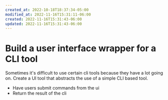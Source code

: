 ```yaml
---
created_at: 2022-10-18T18:37:34-05:00
modified_at: 2022-11-16T15:31:11-06:00
created: 2022-11-16T15:31:43-06:00
updated: 2022-11-16T15:31:43-06:00
---
```


# Build a user interface wrapper for a CLI tool

Sometimes it's difficult to use certain cli tools because they have a lot going on.
Create a UI tool that abstracts the use of a simple CLI based tool.

- Have users submit commands from the ui
- Return the result of the cli
